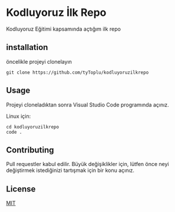 # Kodluyoruz İlk Repo
Kodluyoruz Eğitimi kapsamında açtığım ilk repo
## installation
öncelikle projeyi clonelayın

``` 
git clone https://github.com/tyToplu/kodluyoruzilkrepo 
```
## Usage
Projeyi cloneladıktan sonra Visual Studio Code programında açınız.

Linux için:

```
cd kodluyoruzilkrepo
code .
```
## Contributing
Pull requestler kabul edilir. Büyük değişiklikler için, lütfen önce neyi değiştirmek istediğinizi tartışmak için bir konu açınız.

## License
[MIT](https://www.kodluyoruz.org/)

